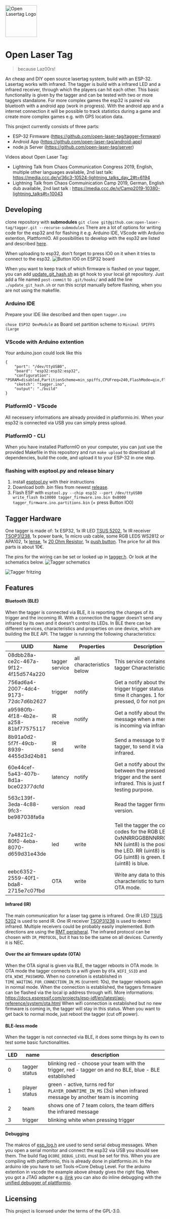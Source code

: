 <img src="docs/images/open-lasertag-logo.svg" alt="Open Lasertag Logo" width="100"/>

# Open Laser Tag
> because Laz00rs!

An cheap and DIY open source lasertag system, build with an ESP-32. Lasertag works with infrared. The tagger is build with a infrared LED and a infrared receiver, through which the players can hit each other. This basic functionality is given by the tagger and can be tested with two or more taggers standalone. For more complex games the esp32 is paired via bluetooth with a android app (work in progress). With the android app and a internet connection it will be possible to track statistics during a game and create more complex games e.g. with GPS location data.

This project currently consists of three parts:
* ESP-32 Firmware (https://github.com/open-laser-tag/tagger-firmware)
* Android App (https://github.com/open-laser-tag/android-app)
* node.js Server (https://github.com/open-laser-tag/server)

Videos about Open Laser Tag:
* Lightning Talk from Chaos Communication Congress 2019, English, multiple other languages available, 2nd last talk:  https://media.ccc.de/v/36c3-10524-lightning_talks_day_2#t=6194
* Lightning Talk from Chaos Commuinication Camp 2019, German, English dub available, 2nd last talk : https://media.ccc.de/v/Camp2019-10380-lightning_talks#t=10043


## Developing
clone repository with **submodules**
`git clone git@github.com:open-laser-tag/tagger.git --recurse-submodules`
There are a lot of options for writing code for the esp32 and for flashing it e.g. Arduino IDE, VScode with Arduino extention, PlattformIO. All possibilities to develop with the esp32 are listed and described [here](https://github.com/espressif/arduino-esp32/).

When uploading to esp32, don't forget to press IO0 on it when it tries to connect to the esp32.
![Button IO0 on ESP32 board](https://raw.githubusercontent.com/wiki/open-laser-tag/tagger/nodemcu_esp32_buttonio0.jpg)

When you want to keep track of which firmware is flashed on your tagger, you can add [update_git_hash.sh](https://github.com/open-laser-tag/tagger/blob/master/update_git_hash.sh) as git hook to your local git repository. Just add a file named `post-commit` to `.git/hooks/` and add the line `./update_git_hash.sh` or run this script manually before flashing, when you are not using the makefile.

### Arduino IDE
Prepare your IDE like described and then open
`tagger.ino`

`chose ESP32 DevModule` as Board
set partition scheme to `Minimal SPIFFS (Large `

### VScode with Arduino extention
Your arduino.json could look like this
```
{
    "port": "/dev/ttyUSB0",
    "board": "esp32:esp32:esp32",
    "configuration": "PSRAM=disabled,PartitionScheme=min_spiffs,CPUFreq=240,FlashMode=qio,FlashFreq=80,FlashSize=4M,UploadSpeed=921600,DebugLevel=debug",
    "sketch": "tagger.ino",
    "output": "./build"
}
```

### PlatformIO - VScode
All necessery informations are already provided in platformio.ini. When your esp32 is connected via USB you can simply press upload.

### PlatformIO - CLI
When you have installed PlatformIO on your computer, you can just use the provided Makefile in this repository and run
`make upload` to download all dependencies, build the code, and upload it to your ESP-32 in one step.

### flashing with esptool.py and release binary
1. install [esptool.py](https://github.com/espressif/esptool) with their instructions
2. Download both .bin files from newest [release](https://github.com/open-laser-tag/tagger/releases/).
3. Flash ESP with `esptool.py --chip esp32 --port /dev/ttyUSB0 write_flash 0x10000 tagger_firmware.ino.bin 0x8000 tagger_firmware.ino.partitions.bin` (+ press Button IO0)

## Tagger Hardware
One tagger is made of: 1x ESP32, 1x IR LED [TSUS 5202](https://www.conrad.de/de/p/vishay-tsus-5202-cqw-13-ir-emitter-950-nm-15-5-mm-radial-bedrahtet-184551.html), 1x IR receiver [TSOP31238](https://www.segor.de/#Q=TSOP31238&M=1), 1x power bank, 1x micro usb cable, some RGB LEDS WS2812 or APA102, 1x [lense](https://www.ebay.de/itm/2x-Cardboard-Virtual-Reality-VR-BiConvex-Lenses-Only-25mm-x-45mm-OF-T-TPI/352821781036?ssPageName=STRK%3AMEBIDX%3AIT&_trksid=p2057872.m2749.l2649), 1x [20 Ohm Resistor](https://www.segor.de/#Q=MF20R-1%2525&M=1), 1x [push button](https://www.segor.de/#/hilfe-zum-katalog). The price for all this parts is about 10€.

The pins for the wiring can be set or looked up in [tagger.h](https://github.com/open-laser-tag/tagger/blob/dev/src/tagger.h). Or look at the schematics below.
![Tagger schematics](https://github.com/open-laser-tag/tagger/blob/dev/docs/images/schematic.png)

![Tagger fritzing](https://github.com/open-laser-tag/tagger/blob/master/docs/images/tagger_Steckplatine.png)

## Features
#### Bluetooth (BLE)
When the tagger is connected via BLE, it is reporting the changes of its trigger and the incoming IR. With a connection the tagger doesn't send any infrared by its own and it doesn't control its LEDs. In BLE there can be different services, characteristics and properties on one device, which are building the BLE API. The tagger is running the following characteristics:

| UUID | Name | Properties | Description |
|---|---|---|---|
| 08dbb28a-ce2c-467a-9f12-4f15d574a220 | tagger service | all characteristics below | This service contains all tagger Characteristics. |
| 756ad6a4-2007-4dc4-9173-72dc7d6b2627 | trigger | notify | Get a notify about the trigger trigger status every time it changes. 1 for pressed, 0 for not pressed |
| a95980fb-4f18-4b2e-a258-81bf77575117 | IR receive | notify | Get a notify about the message when a message is incoming via infrared. |
| 8b91a0d2-5f7f-49cb-8939-4455d3d24b81 | IR send | write | Send a message to the tagger, to send it via infrared. |
| 60e44cef-5a43-407b-8d1a-bce02377dcfd | latency | notify | Get a notify about the time between the pressed trigger and the sent infrared. This is just for testing purpose. |
| 563c139f-3eda-4c88-9fc3-be987038fa6a | version | read | Read the tagger firmware version. |
| 7a4821c2-80f0-4eba-8070-d659d31e43de | led | write | Tell the tagger the color codes for the RGB LEDs: 0xNNRRGGBBNNRRGGBB... NN (uint8) is the position of the LED. RR (uint8) is red. GG (uint8) is green. BB (uint8) is blue. |
| eebc6352-2559-40f1-bda8-2715e7c07fbd | OTA | write | Write any data to this characteristic to turn on OTA mode.

#### Infrared (IR)
The main communication for a laser tag game is infrared. One IR LED [TSUS 5202](https://www.conrad.de/de/p/vishay-tsus-5202-cqw-13-ir-emitter-950-nm-15-5-mm-radial-bedrahtet-184551.html) is used to send IR. One IR receiver [TSOP31238](https://www.segor.de/#Q=TSOP31238&M=1) is used to detect infrared. Multiple receivers could be probably easily implemented. Both directions are using the [RMT peripheral](https://docs.espressif.com/projects/esp-idf/en/latest/api-reference/peripherals/rmt.html). The infrared protocol can be chosen with `IR_PROTOCOL`, but it has to be the same on all devices. Currently it is NEC.

#### Over the air firmware update (OTA)
When the OTA signal is given via BLE, the tagger reboots in OTA mode. In OTA mode the tagger connects to a wifi given by `OTA_WIFI_SSID` and `OTA_WIWI_PASSWORD`. When no connetion is established in `TIME_WAITING_FOR_CONNECTION_IN_MS` (current: 10s), the tagger reboots again in normal mode. When the connection is established, the taggers firmware can be flashed via the local ip address through wifi.
More informations: https://docs.espressif.com/projects/esp-idf/en/latest/api-reference/system/ota.html
When wifi connection is established but no new firmware is coming in, the tagger will stay in this status. When you want to get back to normal mode, just reboot the tagger (cut off power).

#### BLE-less mode
When the tagger is not connected via BLE, it does some things by its own to test some basic functionalities.

| LED | name | description |
| --- | --- | --- |
| 0 | tagger status | blinking red - choose your team with the trigger, red - tagger on and no BLE, blue - BLE established |
| 1 | player status | green - active, turns red for `PLAYER_DOWNTIME_IN_MS` (3s) when infrared message by another team is incoming |
| 2 | team | shows one of 7 team colors, the team differs the infrared message |
| 3 | trigger | blinking white when pressing trigger |

#### Debugging
The makros of [esp_log.h](https://docs.espressif.com/projects/esp-idf/en/latest/api-reference/system/log.html) are used to send serial debug messages. When you open a serial monitor and connect the esp32 via USB you should see them. The build flag `DCORE_DEBUG_LEVEL` must be set for this. When you are compiling with plattformio, this is already done in plattformio.ini. In the arduino ide you have to set Tools->Core Debug Level. For the arduino extention in vscode the example above already gives the right flag.
When you got a JTAG adapter e.g. [jlink](https://www.ebay.de/itm/ARM7-ARM9-ARM11-J-link-V8-Emulator-Cortex-M3-IAR-STM32-JTAG-Schnittstelle-CYED/233389427917?hash=item3657180ccd:g:Ex4AAOSwYIxX-8DR) you can also do inline debugging with the [unified debugger of plattformio](https://docs.platformio.org/en/latest/plus/debugging.html).

## Licensing

This project is licensed under the terms of the GPL-3.0.
